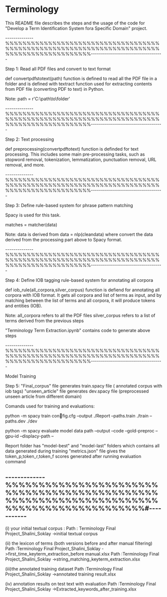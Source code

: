 # Terminology
This README file describes the steps and the usage of the code for "Develop a Term Identification System fora Specific Domain" project.

--------------%%%%%%%%%%%%%%%%%%%%%%%%%%%%%%%%%%%%%%%%%%%%%%%%%%%%%%%%%%%%%%%%%%%%%%%%%%%%%%%%%%%%%%%%%%%%------------------------------------

Step 1: Read all PDF files and convert to text format

def convertpdfstotext(path) function is defined to read all the PDF file in a folder and is defined with textract function used for extracting contents from PDF file (converting PDF to text) in Python.

Note: path = r'C:\path\to\folder' 


--------------%%%%%%%%%%%%%%%%%%%%%%%%%%%%%%%%%%%%%%%%%%%%%%%%%%%%%%%%%%%%%%%%%%%%%%%%%%%%%%%%%%%%%%%%%%%%------------------------------------

Step 2: Text processing

def preprocessing(convertpdftotext) function is definded for text processing. This includes some main pre-processing tasks, such as stopword removal, tokenization, lemmatization, punctuation removal, URL removal, and more.



--------------%%%%%%%%%%%%%%%%%%%%%%%%%%%%%%%%%%%%%%%%%%%%%%%%%%%%%%%%%%%%%%%%%%%%%%%%%%%%%%%%%%%%%%%%%%%%------------------------------------

Step 3: Define rule-based system for phrase pattern matching

Spacy is used for this task.

matches = matcher(data)

Note: data is derived from data = nlp(cleandata) where convert the data derived from the processing part above to Spacy format.


--------------%%%%%%%%%%%%%%%%%%%%%%%%%%%%%%%%%%%%%%%%%%%%%%%%%%%%%%%%%%%%%%%%%%%%%%%%%%%%%%%%%%%%%%%%%%%%------------------------------------

Step 4: Define IOB tagging rule-based system for annotating all corpora

def iob_rule(all_corpora,silver_corpus) function is defiend for annotating all corpora with IOB format. It gets all corpora and list of terms as input, and by matching between the list of terms and all corpora, it will produce tokens and entities (IOB).

Note: all_corpora refers to all the PDF files
      silver_corpus refers to a list of terms derived from the previous steps

"Terminology Term Extraction.ipynb" contains code to generate above steps

--------------%%%%%%%%%%%%%%%%%%%%%%%%%%%%%%%%%%%%%%%%%%%%%%%%%%%%%%%%%%%%%%%%%%%%%%%%%%%%%%%%%%%%%%%%%%%%------------------------------------

Model Training

Step 5: "Final_corpus" file generates train.spacy file ( annotated corpus with iob tags)
        "unseen_article" file generates dev.spacy file (preprocessed unseen article from different domain)

Comands used for training and evaluations:

python -m spacy train config.cfg –output ./Report –paths.train ./train –paths.dev ./dev

python -m spacy evaluate model data path –output –code –gold-preproc –gpu-id –displacy-path –


Report folder has "model-best" and "model-last" folders which contains all data generated during training 
                   "metrics.json" file gives the token_p,token_r,token_f scores generated after running evaluation command
                   




   
-------------%%%%%%%%%%%%%%%%%%%%%%%%%%%%%%%%%%%%%%%%%%%%%%%%%%%%%%%%%%%%%%%%%%%%%%%%%%%%%%%%%%%%%%%%%%#-----------
------------------------------

(i) your initial textual corpus :
Path : Terminology Final Project_Shalini_Soklay ->initial textual corpus

(ii) the lexicon of terms (both versions before and after manual filtering)
Path :Terminology Final Project_Shalini_Soklay ->first_time_keyterm_extraction_before manual.xlsx
Path :Terminology Final Project_Shalini_Soklay ->string_matching_keyterm_extraction.xlsx

(iii)the annotated training dataset 
Path :Terminology Final Project_Shalini_Soklay ->annotated training result.xlsx

(iv) annotation results on test text with evaluation
Path :Terminology Final Project_Shalini_Soklay ->Extracted_keywords_after_training.xlsx
